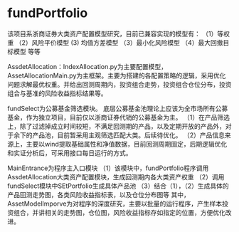 # fundPortfolio
该项目系浙商证券大类资产配置模型研究，目前已兼容实现的模型有：
（1）等权重
（2）风险平价模型
(3) 均值方差模型
（3）最小化风险模型
（4）最大回撤目标模型
等等

AssdetAllocation：IndexAllocation.py为主要配置模型，AssetAllocationMain.py为主框架。主要为搭建的各配置策略的逻辑，采用优化问题求解最优权重。并给出回测周期内，投资组合走势，投资组合仓位分布，投资组合与基准的风险收益指标结果等。

fundSelect为公募基金筛选模块。
底层公募基金池理论上应该为全市场所有公募基金，作为独立项目，目前仅以浙商证券代销的公募基金为主。
（1）在产品筛选上，除了过滤掉成立时间较短，不满足回测期的产品，以及定期开放的产品外，对于余下的产品池，目前暂采用主观筛选匹配大类。后续待优化。
（2）产品信息来源上，主要以wind提取基础属性和净值数据，目前回测周期固定，后期逻辑优化和实证分析后，可采用接口每日运行的方式。

MainEntrance为程序主入口模块
（1）该模块中，fundPortfolio程序调用AssdetAllocation大类资产配置模块，生成回测期内各大类资产权重
（2）调用fundSelect模块中SEtPortfolio生成具体产品池
（3）结合（1），（2）生成具体的产品回测走势图，各类风险收益指标表，以及仓位分布图等
其中，AssetModelImporve为对程序的深度研究，主要以批量的运行程序，产生样本投资组合，并讲相关的走势图，仓位图，风险收益指标存如指定的位置，方便优化改进。
